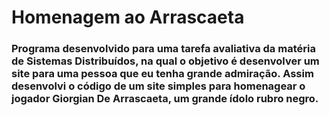 # Homenagem ao Arrascaeta

### Programa desenvolvido para uma tarefa avaliativa da matéria de Sistemas Distribuídos, na qual o objetivo é desenvolver um site para uma pessoa que eu tenha grande admiração. Assim desenvolvi o código de um site simples para homenagear o jogador Giorgian De Arrascaeta, um grande ídolo rubro negro.
